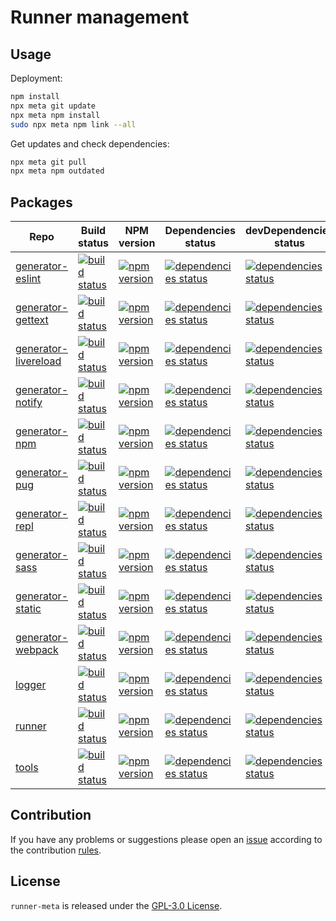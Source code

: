 Runner management
=================

## Usage ##

Deployment:

```bash
npm install
npx meta git update
npx meta npm install
sudo npx meta npm link --all
```

Get updates and check dependencies:

```bash
npx meta git pull
npx meta npm outdated
```


## Packages ##

 Repo                                                                      | Build status                                                                                                                                          | NPM version                                                                                                                                                 | Dependencies status                                                                                                                                        | devDependencies status
---------------------------------------------------------------------------|-------------------------------------------------------------------------------------------------------------------------------------------------------|-------------------------------------------------------------------------------------------------------------------------------------------------------------|------------------------------------------------------------------------------------------------------------------------------------------------------------|------------------------
[generator-eslint](https://github.com/runner/generator-eslint.git)         | [![build status](https://img.shields.io/travis/runner/generator-eslint.svg?style=flat-square)](https://travis-ci.org/runner/generator-eslint)         | [![npm version](https://img.shields.io/npm/v/runner-generator-eslint.svg?style=flat-square)](https://www.npmjs.com/package/runner-generator-eslint)         | [![dependencies status](https://img.shields.io/david/runner/generator-eslint.svg?style=flat-square)](https://david-dm.org/runner/generator-eslint)         | [![dependencies status](https://img.shields.io/david/dev/runner/generator-eslint.svg?style=flat-square)](https://david-dm.org/runner/generator-eslint?type=dev)
[generator-gettext](https://github.com/runner/generator-gettext.git)       | [![build status](https://img.shields.io/travis/runner/generator-gettext.svg?style=flat-square)](https://travis-ci.org/runner/generator-gettext)       | [![npm version](https://img.shields.io/npm/v/runner-generator-gettext.svg?style=flat-square)](https://www.npmjs.com/package/runner-generator-gettext)       | [![dependencies status](https://img.shields.io/david/runner/generator-gettext.svg?style=flat-square)](https://david-dm.org/runner/generator-gettext)       | [![dependencies status](https://img.shields.io/david/dev/runner/generator-gettext.svg?style=flat-square)](https://david-dm.org/runner/generator-gettext?type=dev)
[generator-livereload](https://github.com/runner/generator-livereload.git) | [![build status](https://img.shields.io/travis/runner/generator-livereload.svg?style=flat-square)](https://travis-ci.org/runner/generator-livereload) | [![npm version](https://img.shields.io/npm/v/runner-generator-livereload.svg?style=flat-square)](https://www.npmjs.com/package/runner-generator-livereload) | [![dependencies status](https://img.shields.io/david/runner/generator-livereload.svg?style=flat-square)](https://david-dm.org/runner/generator-livereload) | [![dependencies status](https://img.shields.io/david/dev/runner/generator-livereload.svg?style=flat-square)](https://david-dm.org/runner/generator-livereload?type=dev)
[generator-notify](https://github.com/runner/generator-notify.git)         | [![build status](https://img.shields.io/travis/runner/generator-notify.svg?style=flat-square)](https://travis-ci.org/runner/generator-notify)         | [![npm version](https://img.shields.io/npm/v/runner-generator-notify.svg?style=flat-square)](https://www.npmjs.com/package/runner-generator-notify)         | [![dependencies status](https://img.shields.io/david/runner/generator-notify.svg?style=flat-square)](https://david-dm.org/runner/generator-notify)         | [![dependencies status](https://img.shields.io/david/dev/runner/generator-notify.svg?style=flat-square)](https://david-dm.org/runner/generator-notify?type=dev)
[generator-npm](https://github.com/runner/generator-npm.git)               | [![build status](https://img.shields.io/travis/runner/generator-npm.svg?style=flat-square)](https://travis-ci.org/runner/generator-npm)               | [![npm version](https://img.shields.io/npm/v/runner-generator-npm.svg?style=flat-square)](https://www.npmjs.com/package/runner-generator-npm)               | [![dependencies status](https://img.shields.io/david/runner/generator-npm.svg?style=flat-square)](https://david-dm.org/runner/generator-npm)               | [![dependencies status](https://img.shields.io/david/dev/runner/generator-npm.svg?style=flat-square)](https://david-dm.org/runner/generator-npm?type=dev)
[generator-pug](https://github.com/runner/generator-pug.git)               | [![build status](https://img.shields.io/travis/runner/generator-pug.svg?style=flat-square)](https://travis-ci.org/runner/generator-pug)               | [![npm version](https://img.shields.io/npm/v/runner-generator-pug.svg?style=flat-square)](https://www.npmjs.com/package/runner-generator-pug)               | [![dependencies status](https://img.shields.io/david/runner/generator-pug.svg?style=flat-square)](https://david-dm.org/runner/generator-pug)               | [![dependencies status](https://img.shields.io/david/dev/runner/generator-pug.svg?style=flat-square)](https://david-dm.org/runner/generator-pug?type=dev)
[generator-repl](https://github.com/runner/generator-repl.git)             | [![build status](https://img.shields.io/travis/runner/generator-repl.svg?style=flat-square)](https://travis-ci.org/runner/generator-repl)             | [![npm version](https://img.shields.io/npm/v/runner-generator-repl.svg?style=flat-square)](https://www.npmjs.com/package/runner-generator-repl)             | [![dependencies status](https://img.shields.io/david/runner/generator-repl.svg?style=flat-square)](https://david-dm.org/runner/generator-repl)             | [![dependencies status](https://img.shields.io/david/dev/runner/generator-repl.svg?style=flat-square)](https://david-dm.org/runner/generator-repl?type=dev)
[generator-sass](https://github.com/runner/generator-sass.git)             | [![build status](https://img.shields.io/travis/runner/generator-sass.svg?style=flat-square)](https://travis-ci.org/runner/generator-sass)             | [![npm version](https://img.shields.io/npm/v/runner-generator-sass.svg?style=flat-square)](https://www.npmjs.com/package/runner-generator-sass)             | [![dependencies status](https://img.shields.io/david/runner/generator-sass.svg?style=flat-square)](https://david-dm.org/runner/generator-sass)             | [![dependencies status](https://img.shields.io/david/dev/runner/generator-sass.svg?style=flat-square)](https://david-dm.org/runner/generator-sass?type=dev)
[generator-static](https://github.com/runner/generator-static.git)         | [![build status](https://img.shields.io/travis/runner/generator-static.svg?style=flat-square)](https://travis-ci.org/runner/generator-static)         | [![npm version](https://img.shields.io/npm/v/runner-generator-static.svg?style=flat-square)](https://www.npmjs.com/package/runner-generator-static)         | [![dependencies status](https://img.shields.io/david/runner/generator-static.svg?style=flat-square)](https://david-dm.org/runner/generator-static)         | [![dependencies status](https://img.shields.io/david/dev/runner/generator-static.svg?style=flat-square)](https://david-dm.org/runner/generator-static?type=dev)
[generator-webpack](https://github.com/runner/generator-webpack.git)       | [![build status](https://img.shields.io/travis/runner/generator-webpack.svg?style=flat-square)](https://travis-ci.org/runner/generator-webpack)       | [![npm version](https://img.shields.io/npm/v/runner-generator-webpack.svg?style=flat-square)](https://www.npmjs.com/package/runner-generator-webpack)       | [![dependencies status](https://img.shields.io/david/runner/generator-webpack.svg?style=flat-square)](https://david-dm.org/runner/generator-webpack)       | [![dependencies status](https://img.shields.io/david/dev/runner/generator-webpack.svg?style=flat-square)](https://david-dm.org/runner/generator-webpack?type=dev)
[logger](https://github.com/runner/logger.git)                             | [![build status](https://img.shields.io/travis/runner/logger.svg?style=flat-square)](https://travis-ci.org/runner/logger)                             | [![npm version](https://img.shields.io/npm/v/runner-logger.svg?style=flat-square)](https://www.npmjs.com/package/runner-logger)                             | [![dependencies status](https://img.shields.io/david/runner/logger.svg?style=flat-square)](https://david-dm.org/runner/logger)                             | [![dependencies status](https://img.shields.io/david/dev/runner/logger.svg?style=flat-square)](https://david-dm.org/runner/logger?type=dev)
[runner](https://github.com/runner/runner.git)                             | [![build status](https://img.shields.io/travis/runner/runner.svg?style=flat-square)](https://travis-ci.org/runner/runner)                             | [![npm version](https://img.shields.io/npm/v/runner.svg?style=flat-square)](https://www.npmjs.com/package/runner)                                           | [![dependencies status](https://img.shields.io/david/runner/runner.svg?style=flat-square)](https://david-dm.org/runner/runner)                             | [![dependencies status](https://img.shields.io/david/dev/runner/runner.svg?style=flat-square)](https://david-dm.org/runner/runner?type=dev)
[tools](https://github.com/runner/tools.git)                               | [![build status](https://img.shields.io/travis/runner/tools.svg?style=flat-square)](https://travis-ci.org/runner/tools)                               | [![npm version](https://img.shields.io/npm/v/runner-tools.svg?style=flat-square)](https://www.npmjs.com/package/runner-tools)                               | [![dependencies status](https://img.shields.io/david/runner/tools.svg?style=flat-square)](https://david-dm.org/runner/tools)                               | [![dependencies status](https://img.shields.io/david/dev/runner/tools.svg?style=flat-square)](https://david-dm.org/runner/tools?type=dev)


## Contribution ##

If you have any problems or suggestions please open an [issue](https://github.com/runner/meta/issues)
according to the contribution [rules](.github/contributing.md).


## License ##

`runner-meta` is released under the [GPL-3.0 License](http://opensource.org/licenses/GPL-3.0).
